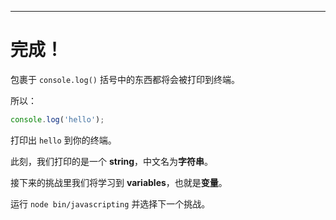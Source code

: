 ---

# 完成！

包裹于 `console.log()` 括号中的东西都将会被打印到终端。

所以：

```js
console.log('hello');
```

打印出 `hello` 到你的终端。

此刻，我们打印的是一个 **string**，中文名为**字符串**。

接下来的挑战里我们将学习到 **variables**，也就是**变量**。

运行 `node bin/javascripting` 并选择下一个挑战。

